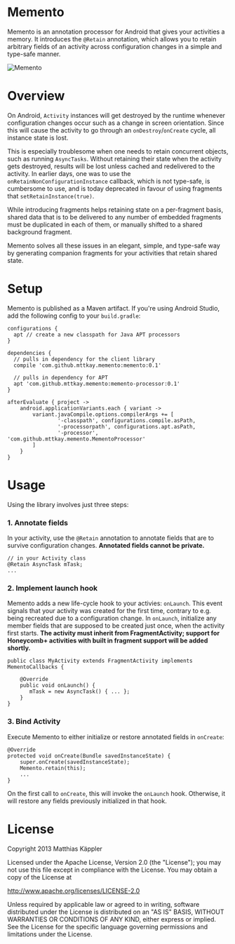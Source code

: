 # Memento
Memento is an annotation processor for Android that gives your activities a memory. 
It introduces the `@Retain` annotation, which allows you to retain arbitrary fields
of an activity across configuration changes in a simple and type-safe manner.

![Memento](https://raw.github.com/mttkay/memento/master/project/logo_400w.png)

# Overview
On Android, `Activity` instances will get destroyed by the runtime whenever configuration changes occur such as a change in screen orientation. Since this will cause the activity to go through an `onDestroy`/`onCreate` cycle, all instance state is lost.

This is especially troublesome when one needs to retain concurrent objects, such as running `AsyncTasks`. Without retaining their state when the activity gets destroyed, results will be lost unless cached and redelivered to the activity.
In earlier days, one was to use the `onRetainNonConfigurationInstance` callback, which is not type-safe, is cumbersome to use, and is today deprecated in favour of using fragments that `setRetainInstance(true)`.

While introducing fragments helps retaining state on a per-fragment basis, shared data that is to be delivered to any number of embedded fragments must be duplicated in each of them, or manually shifted to a shared background fragment.

Memento solves all these issues in an elegant, simple, and type-safe way by generating companion fragments for your activities that retain shared state.

# Setup
Memento is published as a Maven artifact. If you're using Android Studio, add the following config to your `build.gradle`:

    configurations {
      apt // create a new classpath for Java APT processors
    }
    
    dependencies {
      // pulls in dependency for the client library
      compile 'com.github.mttkay.memento:memento:0.1'
      
      // pulls in dependency for APT
      apt 'com.github.mttkay.memento:memento-processor:0.1'
    }
    
    afterEvaluate { project ->
        android.applicationVariants.each { variant ->
            variant.javaCompile.options.compilerArgs += [
                    '-classpath', configurations.compile.asPath,
                    '-processorpath', configurations.apt.asPath,
                    '-processor', 'com.github.mttkay.memento.MementoProcessor'
            ]
        }
    }

# Usage
Using the library involves just three steps:

### 1. Annotate fields
In your activity, use the `@Retain` annotation to annotate fields that are to survive configuration
changes. **Annotated fields cannot be private.**

    // in your Activity class
    @Retain AsyncTask mTask;
    ...
    
### 2. Implement launch hook
Memento adds a new life-cycle hook to your activies: `onLaunch`. This event signals that your activity
was created for the first time, contrary to e.g. being recreated due to a configuration change.
In `onLaunch`, initialize any member fields that are supposed to be created just once, when the activity
first starts. **The activity must inherit from FragmentActivity; support for Honeycomb+ activities
with built in fragment support will be added shortly.**

    public class MyActivity extends FragmentActivity implements MementoCallbacks {
    
        @Override
        public void onLaunch() {
           mTask = new AsyncTask() { ... };
        }
    }
    
### 3. Bind Activity
Execute Memento to either initialize or restore annotated fields in `onCreate`:

    @Override
    protected void onCreate(Bundle savedInstanceState) {
        super.onCreate(savedInstanceState);
        Memento.retain(this);
        ...
    }
    
On the first call to `onCreate`, this will invoke the `onLaunch` hook. Otherwise, it will restore
any fields previously initialized in that hook.

# License
Copyright 2013 Matthias Käppler

Licensed under the Apache License, Version 2.0 (the "License"); you may not use this file except in compliance with the License. You may obtain a copy of the License at

http://www.apache.org/licenses/LICENSE-2.0

Unless required by applicable law or agreed to in writing, software distributed under the License is distributed on an "AS IS" BASIS, WITHOUT WARRANTIES OR CONDITIONS OF ANY KIND, either express or implied. See the License for the specific language governing permissions and limitations under the License.
